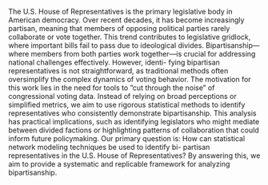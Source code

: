 The U.S. House of Representatives is the primary legislative body in American democracy. Over recent decades, it has become increasingly partisan, meaning that members of opposing political parties rarely collaborate or vote together. This trend contributes to legislative gridlock, where important bills fail to pass due to ideological divides. Bipartisanship—where members from both parties work together—is crucial for addressing national challenges effectively. However, identi- fying bipartisan representatives is not straightforward, as traditional methods often oversimplify the complex dynamics of voting behavior.
The motivation for this work lies in the need for tools to ”cut through the noise” of congressional voting data. Instead of relying on broad perceptions or simplified metrics, we aim to use rigorous statistical methods to identify representatives who consistently demonstrate bipartisanship. This analysis has practical implications, such as identifying legislators who might mediate between divided factions or highlighting patterns of collaboration that could inform future policymaking.
Our primary question is: How can statistical network modeling techniques be used to identify bi- partisan representatives in the U.S. House of Representatives? By answering this, we aim to provide a systematic and replicable framework for analyzing bipartisanship.
